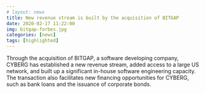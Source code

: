```yaml
---
# layout: news
title: New revenue stream is built by the acquisition of BITGAP
date: 2020-02-17 11:22:00
img: bitgap-forbes.jpg
categories: [news]
tags: [highlighted]
---
```


Through the acquisition of BITGAP, a software developing company, CYBERG has established a new revenue stream, added access to a large US network, and built up a significant in-house software engineering capacity. The transaction also facilitates new financing opportunities for CYBERG, such as bank loans and the issuance of corporate bonds.
